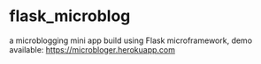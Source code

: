 # flask_microblog
a microblogging mini app build using Flask microframework, demo available: https://microbloger.herokuapp.com
